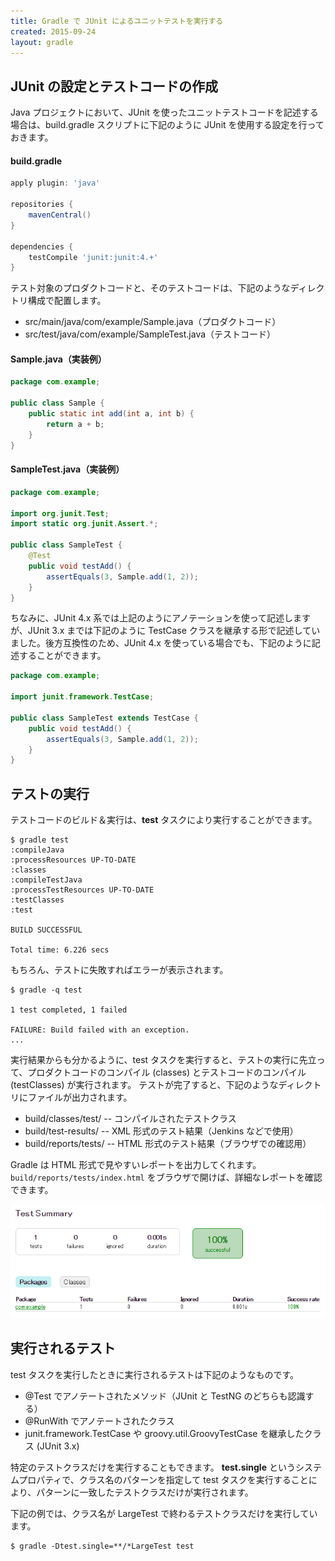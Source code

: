 ```yaml
---
title: Gradle で JUnit によるユニットテストを実行する
created: 2015-09-24
layout: gradle
---
```


JUnit の設定とテストコードの作成
----
Java プロジェクトにおいて、JUnit を使ったユニットテストコードを記述する場合は、build.gradle スクリプトに下記のように JUnit を使用する設定を行っておきます。


#### build.gradle

```groovy
apply plugin: 'java'

repositories {
    mavenCentral()
}

dependencies {
    testCompile 'junit:junit:4.+'
}
```

テスト対象のプロダクトコードと、そのテストコードは、下記のようなディレクトリ構成で配置します。

- src/main/java/com/example/Sample.java（プロダクトコード）
- src/test/java/com/example/SampleTest.java（テストコード）

#### Sample.java（実装例）

```java
package com.example;

public class Sample {
    public static int add(int a, int b) {
        return a + b;
    }
}
```

#### SampleTest.java（実装例）

```java
package com.example;

import org.junit.Test;
import static org.junit.Assert.*;

public class SampleTest {
    @Test
    public void testAdd() {
        assertEquals(3, Sample.add(1, 2));
    }
}
```

ちなみに、JUnit 4.x 系では上記のようにアノテーションを使って記述しますが、JUnit 3.x までは下記のように TestCase クラスを継承する形で記述していました。後方互換性のため、JUnit 4.x を使っている場合でも、下記のように記述することができます。

```java
package com.example;

import junit.framework.TestCase;

public class SampleTest extends TestCase {
    public void testAdd() {
        assertEquals(3, Sample.add(1, 2));
    }
}
```

テストの実行
----

テストコードのビルド＆実行は、**test** タスクにより実行することができます。

```
$ gradle test
:compileJava
:processResources UP-TO-DATE
:classes
:compileTestJava
:processTestResources UP-TO-DATE
:testClasses
:test

BUILD SUCCESSFUL

Total time: 6.226 secs
```

もちろん、テストに失敗すればエラーが表示されます。

```
$ gradle -q test

1 test completed, 1 failed

FAILURE: Build failed with an exception.
...
```

実行結果からも分かるように、test タスクを実行すると、テストの実行に先立って、プロダクトコードのコンパイル (classes) とテストコードのコンパイル (testClasses) が実行されます。
テストが完了すると、下記のようなディレクトリにファイルが出力されます。

* build/classes/test/ -- コンパイルされたテストクラス
* build/test-results/ -- XML 形式のテスト結果（Jenkins などで使用）
* build/reports/tests/ -- HTML 形式のテスト結果（ブラウザでの確認用）

Gradle は HTML 形式で見やすいレポートを出力してくれます。
`build/reports/tests/index.html` をブラウザで開けば、詳細なレポートを確認できます。

![Fig. JUnit Report](test-junit.png)


実行されるテスト
----

test タスクを実行したときに実行されるテストは下記のようなものです。

* @Test でアノテートされたメソッド（JUnit と TestNG のどちらも認識する）
* @RunWith でアノテートされたクラス
* junit.framework.TestCase や groovy.util.GroovyTestCase を継承したクラス (JUnit 3.x)


特定のテストクラスだけを実行することもできます。
**test.single** というシステムプロパティで、クラス名のパターンを指定して test タスクを実行することにより、パターンに一致したテストクラスだけが実行されます。

下記の例では、クラス名が LargeTest で終わるテストクラスだけを実行しています。

```
$ gradle -Dtest.single=**/*LargeTest test
```


